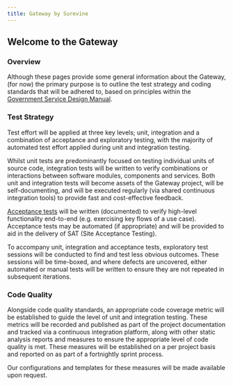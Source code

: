 ```yaml
---
title: Gateway by Surevine
---
```

## Welcome to the Gateway ##

### Overview ###
Although these pages provide some general information about the Gateway,
(for now) the primary purpose is to outline the test strategy and coding
standards that will be adhered to, based on principles within the
[Government Service Design Manual](https://www.gov.uk/service-manual).

### Test Strategy ###
Test effort will be applied at three key levels; unit, integration and a
combination of acceptance and exploratory testing, with the majority of
automated test effort applied during unit and integration testing.

Whilst unit tests are predominantly focused on testing individual units of
source code, integration tests will be written to verify combinations or
interactions between software modules, components and services. Both unit and
integration tests will become assets of the Gateway project, will be
self-documenting, and will be executed regularly (via shared continuous
integration tools) to provide fast and cost-effective feedback.

[Acceptance tests](/tests) will be written (documented) to
verify high-level functionality end-to-end (e.g. exercising key flows of a use
case). Acceptance tests may be automated (if appropriate) and will be provided
to aid in the delivery of SAT (Site Acceptance Testing).

To accompany unit, integration and acceptance tests, exploratory test
sessions will be conducted to find and test less obvious outcomes. These
sessions will be time-boxed, and where defects are uncovered, either
automated or manual tests will be written to ensure they are not repeated
in subsequent iterations.

### Code Quality ###
Alongside code quality standards, an appropriate code coverage metric will be
established to guide the level of unit and integration testing. These metrics
will be recorded and published as part of the project documentation and tracked
via a continuous integration platform, along with other static analysis reports
and measures to ensure the appropriate level of code quality is met. These
measures will be established on a per project basis and reported on as part of
a fortnightly sprint process.

Our configurations and templates for these measures will be made available upon
request.
